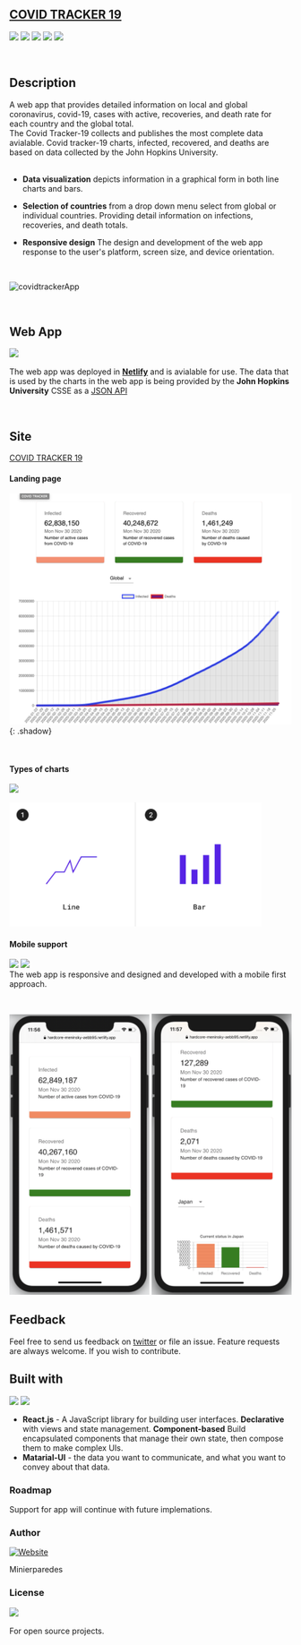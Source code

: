 

## [COVID TRACKER 19](https://hardcore-meninsky-aebb95.netlify.app) &emsp; &nbsp;
<p float="left">
<img src="https://img.shields.io/badge/deployment-passing-green">
<img src="https://img.shields.io/badge/PRs-welcomed-green">
<img src="https://img.shields.io/github/commits-since/minierparedes/covidtracker19/1.0.0/master">
<img src="https://img.shields.io/website?url=https%3A%2F%2Fhardcore-meninsky-aebb95.netlify.app">
<img src="https://wakatime.com/badge/github/minierparedes/cc13-Covid19Tracker.svg">

</p>
<br>


## Description
A web app that provides detailed information on local and global coronavirus, covid-19, cases with active, recoveries, and death rate for each country and the global total. 
<br>
The Covid Tracker-19 collects and publishes the most complete data avialable. Covid tracker-19 charts, infected, recovered, and deaths are based on data collected by the John Hopkins University.
<br>
<br>

* **Data visualization** depicts information in a graphical form in both line charts and bars.
* **Selection of countries** from a drop down menu select from global or individual countries. Providing detail information on infections, recoveries, and death totals.
  
* **Responsive design** The design and development of the web app response to the user's platform, screen size, and device orientation.
  
  <br>

![covidtrackerApp](https://user-images.githubusercontent.com/65219445/89969563-ad0e8500-dc91-11ea-8a54-b27f887fdc3f.gif)


<br>

## Web App
<img src="https://img.shields.io/badge/Netlify-deployed%20-%23430098.svg?&style=for-the-badge&logo=netlify&logoColor=white"/>

The web app was deployed in [**Netlify**](https://hardcore-meninsky-aebb95.netlify.app) and is avialable for use. The data that is used by the charts in the web app is being provided by the **John Hopkins University** CSSE as a [JSON API](https://covid19.mathdro.id/api)


<br>

## Site

[COVID TRACKER 19](https://hardcore-meninsky-aebb95.netlify.app) 

#### Landing page

![Landing page img](./public/img/landing-page.png){: .shadow}

<br>

#### Types of charts

<img src="https://img.shields.io/badge/material%20ui%20-%230081CB.svg?&style=for-the-badge&logo=material-ui&logoColor=white"/>


<kbd><img width="450px" src="./public/img/charts.png"></kbd>


#### Mobile support
<img src="https://img.shields.io/badge/iOS-000000?style=for-the-badge&logo=ios&logoColor=white"/> <img src="https://img.shields.io/badge/Android-3DDC84?style=for-the-badge&logo=android&logoColor=white"/> 
<br>
The web app is responsive and designed and developed with a mobile first approach.

<br>

<p float="left">
<kbd><img width="250px" src="./public/img/mobile1.png"></kbd>
<kbd><img width="250px" src="./public/img/mobile2.png"></kbd>
</p>

## Feedback
Feel free to send us feedback on [twitter](https://twitter.com/minierparedes)  or file an issue. Feature requests are always welcome. If you wish to contribute.

## Built with
<p float="left">
  <img src="https://img.shields.io/badge/react%20-%2320232a.svg?&style=for-the-badge&logo=react&logoColor=%2361DAFB"/>  
  <img src="https://img.shields.io/badge/Material--UI-0081CB?style=for-the-badge&logo=material-ui&logoColor=white"/> 
</p>

  * **React.js** - A JavaScript library for building user interfaces. **Declarative** with views and state management. **Component-based** Build encapsulated components that manage their own state, then compose them to make complex UIs.
  * **Matarial-UI** - the data you want to communicate, and what you want to convey about that data.

### Roadmap

Support for app will continue with future implemations.

### Author
[![Website](https://img.shields.io/badge/developer-minierparedes-black?style=for-the-badge)](https://github.com/minierparedes)

Minierparedes

### License
<img src="https://img.shields.io/badge/license-MIT-blue">

For open source projects.

